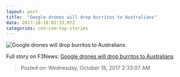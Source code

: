 ```yaml
---
layout: post
title:  "Google drones will drop burritos to Australians"
date: 2017-10-18 02:33:07Z
categories: cnn-com-top-stories
---
```


![Google drones will drop burritos to Australians](http://i2.cdn.turner.com/money/dam/assets/171017123930-project-wing-drone-aerial-780x439.jpeg)




Full story on F3News: [Google drones will drop burritos to Australians](http://www.f3nws.com/n/phXyrF)

> Posted on: Wednesday, October 18, 2017 2:33:07 AM
